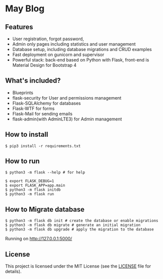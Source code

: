 # May Blog


## Features
* User registration, forgot password, 
* Admin only pages including statistics and user management
* Database setup, including database migrations and CRUD examples
* Fast deployment on gunicorn and supervisor
* Powerful stack: back-end based on Python with Flask, front-end is Material Design for Bootstrap 4


## What's included?

* Blueprints
* flask-security for User and permissions management
* Flask-SQLAlchemy for databases
* Flask-WTF for forms
* Flask-Mail for sending emails
* flask-admin(with AdminLTE3) for Admin management

## How to install

```
$ pip3 install -r requirements.txt
```

## How to run
```
$ python3 -m flask --help # for help

$ export FLASK_DEBUG=1
$ export FLASK_APP=app.main
$ python3 -m flask initdb
$ python3 -m flask run
```

## How to Migrate database
```
$ python3 -m flask db init # create the database or enable migrations
$ python3 -m flask db migrate # generate an initial migration
$ python3 -m flask db upgrade # apply the migration to the database
```

Running on http://127.0.0.1:5000/

## License

This project is licensed under the MIT License (see the
[LICENSE](LICENSE) file for details).
